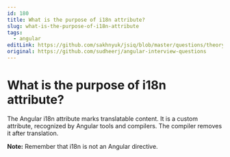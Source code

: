 ```yaml
---
id: 180
title: What is the purpose of i18n attribute?
slug: what-is-the-purpose-of-i18n-attribute
tags:
  - angular
editLink: https://github.com/sakhnyuk/jsiq/blob/master/questions/theory/angular/180.md
original: https://github.com/sudheerj/angular-interview-questions
---
```


# What is the purpose of i18n attribute?

The Angular i18n attribute marks translatable content. It is a custom attribute, recognized by Angular tools and compilers. The compiler removes it after translation.

**Note:** Remember that i18n is not an Angular directive.